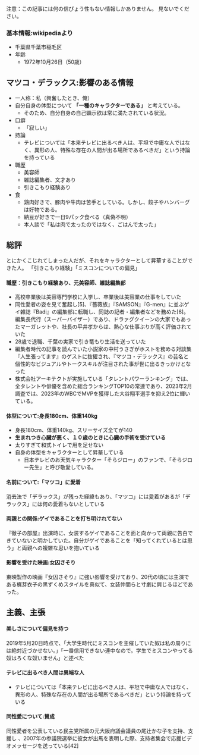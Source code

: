 ﻿


注意：この記事には何の信ぴょう性もない情報しかありません。
見ないでください。

### 基本情報:wikipediaより

- 千葉県千葉市稲毛区
- 年齢
    - 1972年10月26日（50歳）



## マツコ・デラックス:影響のある情報

- 一人称：私（興奮したとき、俺）
- 自分自身の体型について **「一種のキャラクターである」** と考えている。
    - そのため、自分自身の自己顕示欲は常に満たされている状況。
- 口癖
    - 「寂しい」
- 持論
    - テレビについては「本来テレビに出るべき人は、平坦で中庸な人ではなく、異形の人、特殊な存在の人間が出る場所であるべきだ」という持論を持っている
- 職歴
    - 美容師
    - 雑誌編集者、文才あり
    - 引きこもり経験あり
- 食
    - 鶏肉好きで、豚肉や牛肉は苦手としている。しかし、餃子やハンバーグは好物である。
    - 納豆が好きで一日9パック食べる（真偽不明）
    - 本人談で「私は肉で太ったのではなく、ごはんで太った」


## 総評

とにかくこじれてしまった人だが、それをキャラクターとして昇華することができた人。
「引きこもり経験」「ミスコンについての偏見」




#### 職歴：引きこもり経験あり、元美容師、雑誌編集部

- 高校卒業後は美容専門学校に入学し、卒業後は美容業の仕事をしていた
- 同性愛者の姿を見て奮起し[5]、『薔薇族』『SAMSON』『G-men』に並ぶゲイ雑誌『Badi』の編集部に転職し、同誌の記者・編集者などを務めた[6]。編集長代行（スーパーバイザー）であり、ドラァグクイーンの大家でもあったマーガレットや、社長の平井孝からは、熱心な仕事ぶりが高く評価されていた
- 28歳で退職、千葉の実家で引き篭もり生活を送っていた
- 編集者時代の記事を読んでいた小説家の中村うさぎがホストを務める対談集『人生張ってます』のゲストに抜擢され、『マツコ・デラックス』の芸名と個性的なビジュアルやトークスキルが注目された事が世に出るきっかけとなった
- 株式会社アーキテクトが実施している「タレントパワーランキング」では、全タレントや俳優を含めた総合ランキングTOP10の常連であり、2023年2月調査では、2023年のWBCでMVPを獲得した大谷翔平選手を抑え2位に輝いている。

#### 体型について:身長180cm、体重140kg

- 身長180cm、体重140kg、スリーサイズ全てが140
- **生まれつき心臓が悪く、１０歳のときに心臓の手術を受けている**
- 太りすぎて和式トイレで用を足せない
- 自身の体型をキャラクターとして昇華している
    - 日本テレビのお天気キャラクター「そらジロー」のファンで、「そらジロー先生」と呼び敬愛している。

#### 名前について:「マツコ」に愛着

消去法で「デラックス」が残った経緯もあり、「マツコ」には愛着があるが「デラックス」には何の愛着もないとしている


#### 両親との関係:ゲイであることを打ち明けれてない

『徹子の部屋』出演時に、女装するゲイであることを面と向かって両親に告白できていないと明かしていた。自分がゲイであることを「知ってくれているとは思う」と両親への複雑な思いを抱いている


#### 影響を受けた映画:女囚さそり

東映製作の映画『女囚さそり』に強い影響を受けており、20代の頃には主演である梶芽衣子の黒ずくめスタイルを真似て、女装仲間らと寸劇に興じるほどであった。


## 主義、主張

#### 美しさについて偏見を持つ

2019年5月20日時点で、「大学生時代にミスコンを主催していた奴は私の周りには絶対近づかせない。」「一番信用できない連中なので。学生でミスコンやってる奴はろくな奴いません」と述べた


#### テレビに出るべき人間は異端な人

- テレビについては「本来テレビに出るべき人は、平坦で中庸な人ではなく、異形の人、特殊な存在の人間が出る場所であるべきだ」という持論を持っている


#### 同性愛について:賛成

同性愛者を公表している民主党所属の元大阪府議会議員の尾辻かな子を支持、支援し 、2007年の参議院選挙に彼女が出馬を表明した際、支持者集会で応援ビデオメッセージを送っている[42]

